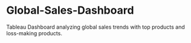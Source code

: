 # Global-Sales-Dashboard
Tableau Dashboard analyzing global sales trends with top products and loss-making products.
